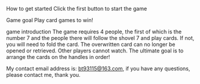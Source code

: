 How to get started
Click the first button to start the game

Game goal
Play card games to win!

game introduction
The game requires 4 people, the first of which is the number 7 and the people there will follow the shovel 7 and play cards. If not, you will need to fold the card. The overwritten card can no longer be opened or retrieved. Other players cannot watch. The ultimate goal is to arrange the cards on the handles in order!



My contact email address is: bt93115@163.com, if you have any questions, please contact me, thank you.
